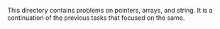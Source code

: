  This directory contains problems on pointers, arrays, and string. It is a continuation of the previous tasks that focused on the same.
